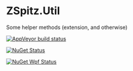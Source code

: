 # ZSpitz.Util

Some helper methods (extension, and otherwise)

[![AppVeyor build status](https://img.shields.io/appveyor/ci/zspitz/zspitz-util?style=flat&max-age=86400)](https://ci.appveyor.com/project/zspitz/expressiontreetostring)

[![NuGet Status](https://img.shields.io/nuget/v/ZSpitz.Util.svg?style=flat&max-age=86400)](https://www.nuget.org/packages/ZSpitz.Util/)

[![NuGet Wpf Status](https://img.shields.io/nuget/v/ZSpitz.Util.Wpf.svg?style=flat&max-age=86400)](https://www.nuget.org/packages/ZSpitz.Util.Wpf/) 
